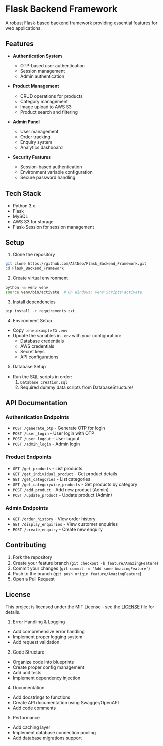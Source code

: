# Flask Backend Framework

A robust Flask-based backend framework providing essential features for web applications.

## Features

- **Authentication System**
  - OTP-based user authentication
  - Session management
  - Admin authentication

- **Product Management**
  - CRUD operations for products
  - Category management
  - Image upload to AWS S3
  - Product search and filtering

- **Admin Panel**
  - User management
  - Order tracking
  - Enquiry system
  - Analytics dashboard

- **Security Features**
  - Session-based authentication
  - Environment variable configuration
  - Secure password handling

## Tech Stack

- Python 3.x
- Flask
- MySQL
- AWS S3 for storage
- Flask-Session for session management

## Setup

1. Clone the repository
```bash
git clone https://github.com/AltNeo/Flask_Backend_Framework.git
cd Flask_Backend_Framework
```

2. Create virtual environment
```bash
python -m venv venv
source venv/bin/activate  # On Windows: venv\Scripts\activate
```

3. Install dependencies
```bash
pip install -r requirements.txt
```

4. Environment Setup
- Copy `.env.example` to `.env`
- Update the variables in `.env` with your configuration:
  - Database credentials
  - AWS credentials
  - Secret keys
  - API configurations

5. Database Setup
- Run the SQL scripts in order:
  1. `Database Creation.sql`
  2. Required dummy data scripts from DatabaseStructure/

## API Documentation

### Authentication Endpoints
- `POST /generate_otp` - Generate OTP for login
- `POST /user_login` - User login with OTP
- `POST /user_logout` - User logout
- `POST /admin_login` - Admin login

### Product Endpoints
- `GET /get_products` - List products
- `GET /get_individual_product` - Get product details
- `GET /get_categories` - List categories
- `GET /get_categorywise_products` - Get products by category
- `POST /add_product` - Add new product (Admin)
- `POST /update_product` - Update product (Admin)

### Admin Endpoints
- `GET /order_history` - View order history
- `GET /display_enquiries` - View customer enquiries
- `POST /create_enquiry` - Create new enquiry

## Contributing

1. Fork the repository
2. Create your feature branch (`git checkout -b feature/AmazingFeature`)
3. Commit your changes (`git commit -m 'Add some AmazingFeature'`)
4. Push to the branch (`git push origin feature/AmazingFeature`)
5. Open a Pull Request

## License

This project is licensed under the MIT License - see the [LICENSE](LICENSE) file for details.






1. Error Handling & Logging
- Add comprehensive error handling
- Implement proper logging system
- Add request validation



3. Code Structure
- Organize code into blueprints
- Create proper config management
- Add unit tests
- Implement dependency injection

4. Documentation
- Add docstrings to functions
- Create API documentation using Swagger/OpenAPI
- Add code comments

5. Performance
- Add caching layer
- Implement database connection pooling
- Add database migrations support
